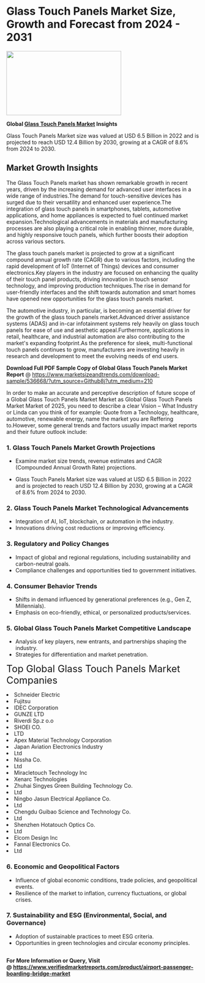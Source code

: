 <H1>Glass Touch Panels Market Size, Growth and Forecast from 2024 - 2031</H1><img class="aligncenter size-medium wp-image-584254" src="https://thirdeyenews.in/wp-content/uploads/2024/09/Global-Market-Research-300x168.jpeg" alt="" width="300" height="168" /><p><strong>Global&nbsp;<a href="https://www.marketsizeandtrends.com/download-sample/536668/?utm_source=Github8j?utm_medium=210">Glass Touch Panels Market</a> Insights</strong></p><p>Glass Touch Panels Market size was valued at USD 6.5 Billion in 2022 and is projected to reach USD 12.4 Billion by 2030, growing at a CAGR of 8.6% from 2024 to 2030.</p><p><h2>Market Growth Insights</h2> <p>The Glass Touch Panels market has shown remarkable growth in recent years, driven by the increasing demand for advanced user interfaces in a wide range of industries.The demand for touch-sensitive devices has surged due to their versatility and enhanced user experience.The integration of glass touch panels in smartphones, tablets, automotive applications, and home appliances is expected to fuel continued market expansion.Technological advancements in materials and manufacturing processes are also playing a critical role in enabling thinner, more durable, and highly responsive touch panels, which further boosts their adoption across various sectors.</p> <p>The glass touch panels market is projected to grow at a significant compound annual growth rate (CAGR) due to various factors, including the rapid development of IoT (Internet of Things) devices and consumer electronics.Key players in the industry are focused on enhancing the quality of their touch panel products, driving innovation in touch sensor technology, and improving production techniques.The rise in demand for user-friendly interfaces and the shift towards automation and smart homes have opened new opportunities for the glass touch panels market.</p> <p>The automotive industry, in particular, is becoming an essential driver for the growth of the glass touch panels market.Advanced driver assistance systems (ADAS) and in-car infotainment systems rely heavily on glass touch panels for ease of use and aesthetic appeal.Furthermore, applications in retail, healthcare, and industrial automation are also contributing to the market's expanding footprint.As the preference for sleek, multi-functional touch panels continues to grow, manufacturers are investing heavily in research and development to meet the evolving needs of end users.</p> <p><span class=""><strong>Download Full PDF Sample Copy of Global Glass Touch Panels Market Report</strong> @ <a href="https://www.marketsizeandtrends.com/download-sample/536668/?utm_source=Github8j?utm_medium=210" target="_blank">https://www.marketsizeandtrends.com/download-sample/536668/?utm_source=Github8j?utm_medium=210</a></span></p><p>In order to make an accurate and perceptive description of future scope of a Global&nbsp;Glass Touch Panels Market Market as Global&nbsp;Glass Touch Panels Market Market of 2025, you need to describe a clear Vision &ndash; What Industry or Linda can you think of for example: Quote from a Technology, healthcare, automotive, renewable energy, name the market you are Reffering to.However, some general trends and factors usually impact market reports and their future outlook include:</p><h3>1.&nbsp;<strong>Glass Touch Panels Market Growth Projections</strong></h3><ul><li>Examine market size trends, revenue estimates and CAGR (Compounded Annual Growth Rate) projections.</li><li><p>Glass Touch Panels Market size was valued at USD 6.5 Billion in 2022 and is projected to reach USD 12.4 Billion by 2030, growing at a CAGR of 8.6% from 2024 to 2030.</p></li></ul><h3>2.&nbsp;<strong>Glass Touch Panels Market Technological Advancements</strong></h3><ul><li>Integration of AI, IoT, blockchain, or automation in the industry.</li><li>Innovations driving cost reductions or improving efficiency.</li></ul><h3>3.&nbsp;<strong>Regulatory and Policy Changes</strong></h3><ul><li>Impact of global and regional regulations, including sustainability and carbon-neutral goals.</li><li>Compliance challenges and opportunities tied to government initiatives.</li></ul><h3>4.&nbsp;<strong>Consumer Behavior Trends</strong></h3><ul><li>Shifts in demand influenced by generational preferences (e.g., Gen Z, Millennials).</li><li>Emphasis on eco-friendly, ethical, or personalized products/services.</li></ul><h3>5.&nbsp;<strong>Global Glass Touch Panels Market Competitive Landscape</strong></h3><ul><li>Analysis of key players, new entrants, and partnerships shaping the industry.</li><li>Strategies for differentiation and market penetration.</li></ul><p data-pm-slice="1 1 []"><span style="color: inherit; font-family: inherit; font-size: 25px;">Top Global Glass Touch Panels Market Companies</span></p><div class="" data-test-id=""><p><li>Schneider Electric</li><li> Fujitsu</li><li> IDEC Corporation</li><li> GUNZE LTD</li><li> Riverdi Sp.z o.o</li><li> SHOEI CO.</li><li>LTD</li><li> Apex Material Technology Corporation</li><li> Japan Aviation Electronics Industry</li><li> Ltd</li><li> Nissha Co.</li><li> Ltd</li><li> Miracletouch Technology Inc</li><li> Xenarc Technologies</li><li> Zhuhai Singyes Green Building Technology Co.</li><li> Ltd</li><li> Ningbo Jasun Electrical Appliance Co.</li><li> Ltd</li><li> Chengdu Guibao Science and Technology Co.</li><li> Ltd</li><li> Shenzhen Hotatouch Optics Co.</li><li> Ltd</li><li> Elcom Design Inc</li><li> Fannal Electronics Co.</li><li> Ltd</li></p></div><h3>6.&nbsp;<strong>Economic and Geopolitical Factors</strong></h3><ul><li>Influence of global economic conditions, trade policies, and geopolitical events.</li><li>Resilience of the market to inflation, currency fluctuations, or global crises.</li></ul><h3>7.&nbsp;<strong>Sustainability and ESG (Environmental, Social, and Governance)</strong></h3><ul><li>Adoption of sustainable practices to meet ESG criteria.</li><li>Opportunities in green technologies and circular economy principles.</li></ul><h2><strong style="font-size: 14px;">For More Information or Query, Visit @&nbsp;</strong><a style="background-color: #ffffff; font-size: 14px;" href="https://www.marketsizeandtrends.com/report/glass-touch-panels-market/" target="_blank">https://www.verifiedmarketreports.com/product/airport-passenger-boarding-bridge-market</a></h2>
